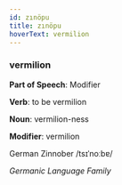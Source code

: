 ```yaml
---
id: zınöpu
title: zınöpu
hoverText: vermilion
---
```


### vermilion

**Part of Speech**: Modifier

**Verb**: to be vermilion

**Noun**: vermilion-ness

**Modifier**: vermilion

German Zinnober /tsɪˈnoːbɐ/

*Germanic Language Family*